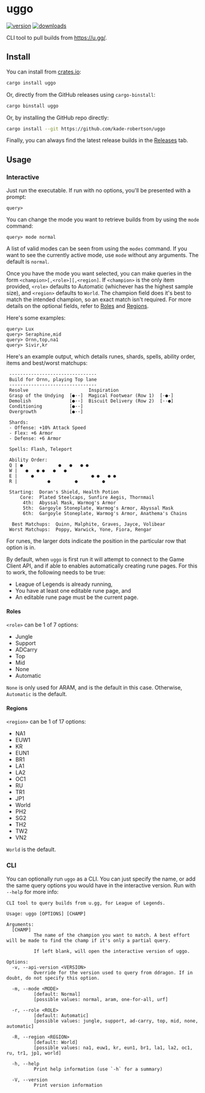 # uggo

[![version](https://img.shields.io/crates/v/uggo?style=flat-square)](https://crates.io/crates/uggo) [![downloads](https://img.shields.io/crates/d/uggo?style=flat-square)](https://crates.io/crates/uggo)

CLI tool to pull builds from https://u.gg/.

## Install

You can install from [crates.io](https://crates.io/crates/uggo):

```zsh
cargo install uggo
```

Or, directly from the GitHub releases using `cargo-binstall`:

```zsh
cargo binstall uggo
```

Or, by installing the GitHub repo directly:

```zsh
cargo install --git https://github.com/kade-robertson/uggo
```

Finally, you can always find the latest release builds in the [Releases](https://github.com/kade-robertson/uggo/releases/latest) tab.

## Usage

### Interactive

Just run the executable. If run with no options, you'll be presented with a prompt:

```
query>
```

You can change the mode you want to retrieve builds from by using the `mode` command:

```
query> mode normal
```

A list of valid modes can be seen from using the `modes` command. If you want to see the currently active mode, use `mode` without any arguments. The default is `normal`.

Once you have the mode you want selected, you can make queries in the form `<champion>[,<role>][,<region]`. If `<champion>` is the only item provided, `<role>` defaults to Automatic (whichever has the highest sample size), and `<region>` defaults to `World`. The champion field does it's best to match the intended champion, so an exact match isn't required. For more details on the optional fields, refer to [Roles](#roles) and [Regions](#regions).

Here's some examples:

```
query> Lux
query> Seraphine,mid
query> Ornn,top,na1
query> Sivir,kr
```

Here's an example output, which details runes, shards, spells, ability order, items and best/worst matchups:

```
 --------------------------------
 Build for Ornn, playing Top lane
 --------------------------------
 Resolve                      Inspiration
 Grasp of the Undying  [●··]  Magical Footwear (Row 1)  [·●·]
 Demolish              [●··]  Biscuit Delivery (Row 2)  [··●]
 Conditioning          [●··]
 Overgrowth            [●··]

 Shards:
 - Offense: +10% Attack Speed
 - Flex: +6 Armor
 - Defense: +6 Armor

 Spells: Flash, Teleport

 Ability Order:
 Q | ●             ●   ●   ● ●
 W |   ●   ● ●   ●   ●
 E |     ●                     ● ●   ● ●
 R |           ●         ●         ●

 Starting:  Doran's Shield, Health Potion
     Core:  Plated Steelcaps, Sunfire Aegis, Thornmail
      4th:  Abyssal Mask, Warmog's Armor
      5th:  Gargoyle Stoneplate, Warmog's Armor, Abyssal Mask
      6th:  Gargoyle Stoneplate, Warmog's Armor, Anathema's Chains

  Best Matchups:  Quinn, Malphite, Graves, Jayce, Volibear
 Worst Matchups:  Poppy, Warwick, Yone, Fiora, Rengar
```

For runes, the larger dots indicate the position in the particular row that option is in.

By default, when `uggo` is first run it will attempt to connect to the Game Client API, and if able to enables automatically creating rune pages. For this to work, the following needs to be true:

- League of Legends is already running,
- You have at least one editable rune page, and
- An editable rune page must be the current page.

#### Roles

`<role>` can be 1 of 7 options:

- Jungle
- Support
- ADCarry
- Top
- Mid
- None
- Automatic

`None` is only used for ARAM, and is the default in this case. Otherwise, `Automatic` is the default.

#### Regions

`<region>` can be 1 of 17 options:

- NA1
- EUW1
- KR
- EUN1
- BR1
- LA1
- LA2
- OC1
- RU
- TR1
- JP1
- World
- PH2
- SG2
- TH2
- TW2
- VN2

`World` is the default.

### CLI

You can optionally run `uggo` as a CLI. You can just specify the name, or add the same query options you would have in the interactive version.
Run with `--help` for more info:

```
CLI tool to query builds from u.gg, for League of Legends.

Usage: uggo [OPTIONS] [CHAMP]

Arguments:
  [CHAMP]
          The name of the champion you want to match. A best effort will be made to find the champ if it's only a partial query.

          If left blank, will open the interactive version of uggo.

Options:
  -v, --api-version <VERSION>
          Override for the version used to query from ddragon. If in doubt, do not specify this option.

  -m, --mode <MODE>
          [default: Normal]
          [possible values: normal, aram, one-for-all, urf]

  -r, --role <ROLE>
          [default: Automatic]
          [possible values: jungle, support, ad-carry, top, mid, none, automatic]

  -R, --region <REGION>
          [default: World]
          [possible values: na1, euw1, kr, eun1, br1, la1, la2, oc1, ru, tr1, jp1, world]

  -h, --help
          Print help information (use `-h` for a summary)

  -V, --version
          Print version information
```
